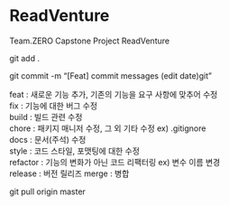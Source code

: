 # ReadVenture
Team.ZERO Capstone Project ReadVenture

git add .  

git commit -m “[Feat] commit messages (edit date)git”  
  
feat : 새로운 기능 추가, 기존의 기능을 요구 사항에 맞추어 수정  
fix : 기능에 대한 버그 수정  
build : 빌드 관련 수정  
chore : 패키지 매니저 수정, 그 외 기타 수정 ex) .gitignore  
docs : 문서(주석) 수정  
style : 코드 스타일, 포맷팅에 대한 수정  
refactor : 기능의 변화가 아닌 코드 리팩터링 ex) 변수 이름 변경  
release : 버전 릴리즈
merge : 병합  
  
git pull origin master